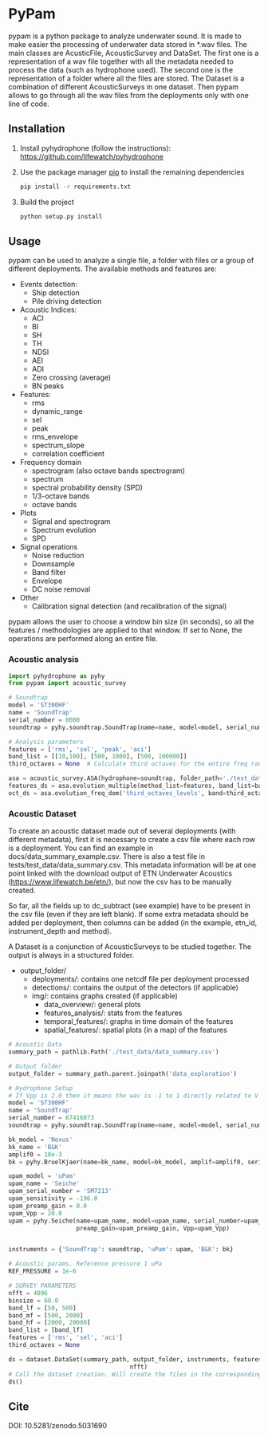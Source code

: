 # PyPam
pypam is a python package to analyze underwater sound. 
It is made to make easier the processing of underwater data stored in *.wav files. 
The main classes are AcusticFile, AcousticSurvey and DataSet. The first one is a representation of a wav file together 
with all the metadata needed to process the data (such as hydrophone used). The second one is the representation of a
folder where all the files are stored. The Dataset is a combination of different AcousticSurveys in one dataset.
Then pypam allows to go through all the wav files from the deployments only with one line of code. 

## Installation
1. Install pyhydrophone (follow the instructions): https://github.com/lifewatch/pyhydrophone

2. Use the package manager [pip](https://pip.pypa.io/en/stable/) to install the remaining dependencies
    ```bash
    pip install -r requirements.txt 
    ```
3. Build the project
    ```bash
    python setup.py install
    ```

## Usage
pypam can be used to analyze a single file, a folder with files or a group of different deployments.
The available methods and features are: 
- Events detection: 
  - Ship detection 
  - Pile driving detection 
- Acoustic Indices: 
  - ACI 
  - BI 
  - SH 
  - TH 
  - NDSI
  - AEI 
  - ADI 
  - Zero crossing (average)
  - BN peaks 
- Features: 
  - rms 
  - dynamic_range
  - sel
  - peak 
  - rms_envelope
  - spectrum_slope
  - correlation coefficient
- Frequency domain 
  - spectrogram (also octave bands spectrogram)
  - spectrum
  - spectral probability density (SPD)
  - 1/3-octave bands 
  - octave bands
- Plots
  - Signal and spectrogram 
  - Spectrum evolution 
  - SPD 
- Signal operations
   - Noise reduction 
   - Downsample 
   - Band filter 
   - Envelope
   - DC noise removal
- Other 
    - Calibration signal detection (and recalibration of the signal)
   
pypam allows the user to choose a window bin size (in seconds), so all the features / methodologies are applied to that
window. If set to None, the operations are performed along an entire file.

### Acoustic analysis
```python
import pyhydrophone as pyhy
from pypam import acoustic_survey

# Soundtrap
model = 'ST300HF'
name = 'SoundTrap'
serial_number = 0000
soundtrap = pyhy.soundtrap.SoundTrap(name=name, model=model, serial_number=serial_number)

# Analysis parameters
features = ['rms', 'sel', 'peak', 'aci']
band_list = [[10,100], [500, 1000], [500, 100000]]
third_octaves = None  # Calculate third octaves for the entire freq range

asa = acoustic_survey.ASA(hydrophone=soundtrap, folder_path='./test_data', binsize=60.0)
features_ds = asa.evolution_multiple(method_list=features, band_list=band_list)
oct_ds = asa.evolution_freq_dom('third_octaves_levels', band=third_octaves, db=True)
```

### Acoustic Dataset
To create an acoustic dataset made out of several deployments (with different metadata), first it is necessary to 
create a csv file where each row is a deployment. You can find an example in docs/data_summary_example.csv. There is 
also a test file in tests/test_data/data_summary.csv. 
This metadata information will be at one point linked with the download output of ETN Underwater Acoustics 
(https://www.lifewatch.be/etn/), but now the csv has to be manually created.

So far, all the fields up to dc_subtract (see example) have to be present in the csv file (even if they are left blank). 
If some extra metadata should be added per deployment, then columns can be added (in the example, etn_id, 
instrument_depth and method).

A Dataset is a conjunction of AcousticSurveys to be studied together. The output is always in a structured folder.
* output_folder/
    * deployments/: contains one netcdf file per deployment processed
    * detections/: contains the output of the detectors (if applicable)
    * img/: contains graphs created (if applicable)
        * data_overview/: general plots 
        * features_analysis/: stats from the features
        * temporal_features/: graphs in time domain of the features 
        * spatial_features/: spatial plots (in a map) of the features

```python 
# Acoustic Data
summary_path = pathlib.Path('./test_data/data_summary.csv')

# Output folder
output_folder = summary_path.parent.joinpath('data_exploration')

# Hydrophone Setup
# If Vpp is 2.0 then it means the wav is -1 to 1 directly related to V
model = 'ST300HF'
name = 'SoundTrap'
serial_number = 67416073
soundtrap = pyhy.soundtrap.SoundTrap(name=name, model=model, serial_number=serial_number)

bk_model = 'Nexus'
bk_name = 'B&K'
amplif0 = 10e-3
bk = pyhy.BruelKjaer(name=bk_name, model=bk_model, amplif=amplif0, serial_number=1)

upam_model = 'uPam'
upam_name = 'Seiche'
upam_serial_number = 'SM7213'
upam_sensitivity = -196.0
upam_preamp_gain = 0.0
upam_Vpp = 20.0
upam = pyhy.Seiche(name=upam_name, model=upam_name, serial_number=upam_serial_number, sensitivity=upam_sensitivity,
                   preamp_gain=upam_preamp_gain, Vpp=upam_Vpp)


instruments = {'SoundTrap': soundtrap, 'uPam': upam, 'B&K': bk}

# Acoustic params. Reference pressure 1 uPa
REF_PRESSURE = 1e-6

# SURVEY PARAMETERS
nfft = 4096
binsize = 60.0
band_lf = [50, 500]
band_mf = [500, 2000]
band_hf = [2000, 20000]
band_list = [band_lf]
features = ['rms', 'sel', 'aci']
third_octaves = None

ds = dataset.DataSet(summary_path, output_folder, instruments, features, third_octaves, band_list, binsize,
                                  nfft)
# Call the dataset creation. Will create the files in the corresponding folder
ds()
```
   

## Cite
DOI: 10.5281/zenodo.5031690
